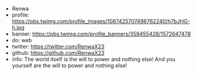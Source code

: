 - Renwa
- profile: https://pbs.twimg.com/profile_images/1087425707498762240/h7bJHG-h.jpg
- banner: https://pbs.twimg.com/profile_banners/359455428/1572647478
- do: web
- twitter: https://twitter.com/RenwaX23
- github: https://github.com/RenwaX23
- info: The world itself is the will to power and nothing else! And you yourself are the will to power and nothing else!
